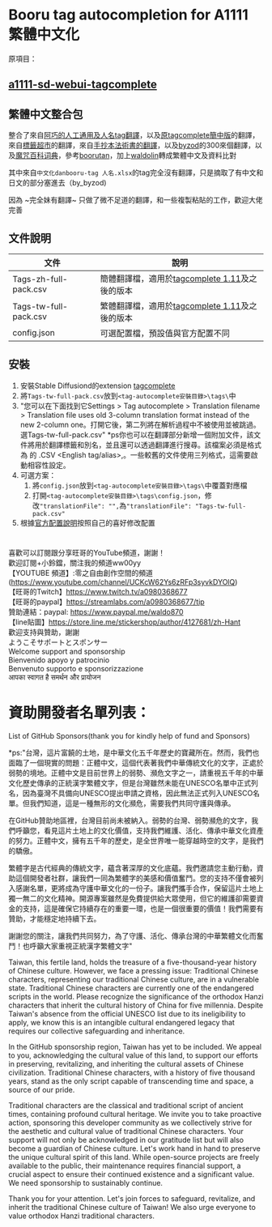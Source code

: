 # Booru tag autocompletion for A1111 繁體中文化

原項目：
## [a1111-sd-webui-tagcomplete](https://github.com/DominikDoom/a1111-sd-webui-tagcomplete)


## 繁體中文整合包

整合了來自[阿巧的人工通用及人名tag翻譯](https://ngabbs.com/read.php?tid=33869519)，以及[原tagcomplete簡中版](https://github.com/sgmklp/tag-for-autocompletion-with-translation)的翻譯，來自[標籤超市](https://github.com/wfjsw/danbooru-diffusion-prompt-builder)的翻譯，來自[手抄本法術書的翻譯](https://docs.google.com/spreadsheets/d/14Gg1kIGWdZGXyCC8AgYVT0lqI6IivLzZOdIT3QMWwVI/)，以及[byzod](https://github.com/byzod/a1111-sd-webui-tagcomplete-CN)的300來個翻譯，以及[魔咒百科词典](https://aitag.top/)，參考[boorutan](https://github.com/boorutan/booru-japanese-tag)，加上[waldolin](https://github.com/waldolin/a1111-sd-webui-tagcomplete-TW)轉成繁體中文及資料比對

其中來自`中文化danbooru-tag 人名.xlsx`的tag完全沒有翻譯，只是摘取了有中文和日文的部分塞進去（by_byzod)

因為 ~完全妹有翻譯~ 只做了微不足道的翻譯，和一些複製粘貼的工作，歡迎大佬完善


## 文件說明

文件|說明
---|---
Tags-zh-full-pack.csv  | 簡體翻譯檔，適用於[tagcomplete 1.11](https://github.com/DominikDoom/a1111-sd-webui-tagcomplete/releases/tag/1.11.0)及之後的版本
Tags-tw-full-pack.csv  | 繁體翻譯檔，適用於[tagcomplete 1.11](https://github.com/DominikDoom/a1111-sd-webui-tagcomplete/releases/tag/1.11.0)及之後的版本
config.json  | 可選配置檔，預設值與官方配置不同


## 安裝

1. 安裝Stable Diffusiond的extension [tagcomplete](https://github.com/DominikDoom/a1111-sd-webui-tagcomplete#installation)
2. 將`Tags-tw-full-pack.csv`放到`<tag-autocomplete安裝目錄>\tags\`中
3. "您可以在下面找到它Settings > Tag autocomplete > Translation filename > Translation file uses old 3-column translation format instead of the new 2-column one。打開它後，第二列將在解析過程中不被使用並被跳過。選Tags-tw-full-pack.csv"
*ps你也可以在翻譯部分新增一個附加文件，該文件將用於翻譯標籤和別名，並且還可以透過翻譯進行搜尋。該檔案必須是格式為 的 .CSV <English tag/alias>,<Translation>。一些較舊的文件使用三列格式，這需要啟動相容性設定。
4. 可選方案：
    1. 將`config.json`放到`<tag-autocomplete安裝目錄>\tags\`中覆蓋對應檔
    2. 打開`<tag-autocomplete安裝目錄>\tags\config.json`，修改`"translationFile": "",`為`"translationFile": "Tags-tw-full-pack.csv"`
5. 根據[官方配置說明](https://github.com/DominikDoom/a1111-sd-webui-tagcomplete#config)按照自己的喜好修改配置

#
喜歡可以訂閱跟分享旺哥的YouTube頻道，謝謝！  
歡迎訂閱+小鈴鐺，關注我的頻道ww00yy  
【YOUTUBE 頻道】:零之自由創作空間的頻道(https://www.youtube.com/channel/UCKcW62Ys6zRFp3syvkDYOlQ)  
【旺哥的Twitch】https://www.twitch.tv/a0980368677   
【旺哥的paypal】https://streamlabs.com/a0980368677/tip   
贊助連結：paypal: https://www.paypal.me/waldo870  
【line貼圖】https://store.line.me/stickershop/author/4127681/zh-Hant  
歡迎支持與贊助，謝謝  
ようこそサポートとスポンサー  
Welcome support and sponsorship  
Bienvenido apoyo y patrocinio  
Benvenuto supporto e sponsorizzazione  
आपका स्वागत है समर्थन और प्रायोजन

# 資助開發者名單列表：
List of GitHub Sponsors(thank you for kindly help of fund and Sponsors)


*ps:"台灣，這片富饒的土地，是中華文化五千年歷史的寶藏所在。然而，我們也面臨了一個現實的問題：正體中文，這個代表著我們中華傳統文化的文字，正處於弱勢的境地。正體中文是目前世界上的弱勢、瀕危文字之一，請重視五千年的中華文化歷史傳承的正統漢字繁體文字，但是台灣雖然未能在UNESCO名單中正式列名，因為臺灣不具備向UNESCO提出申請之資格，因此無法正式列入UNESCO名單。但我們知道，這是一種無形的文化瀕危，需要我們共同守護與傳承。

在GitHub贊助地區裡，台灣目前尚未被納入。弱勢的台灣、弱勢瀕危的文字，我們呼籲您，看見這片土地上的文化價值，支持我們維護、活化、傳承中華文化資產的努力。正體中文，擁有五千年的歷史，是全世界唯一能穿越時空的文字，是我們的驕傲。

繁體字是古代經典的傳統文字，蘊含著深厚的文化底蘊。我們邀請您主動行動，資助這個開發者社群，讓我們一同為繁體字的美感和價值奮鬥。您的支持不僅會被列入感謝名單，更將成為守護中華文化的一份子。讓我們攜手合作，保留這片土地上獨一無二的文化精神。開源專案雖然是免費提供給大眾使用，但它的維護卻需要資金的支持，這是確保它持續存在的重要一環，也是一個很重要的價值！我們需要有贊助，才能穩定地持續下去。

謝謝您的關注，讓我們共同努力，為了守護、活化、傳承台灣的中華繁體文化而奮鬥！也呼籲大家重視正統漢字繁體文字"


Taiwan, this fertile land, holds the treasure of a five-thousand-year history of Chinese culture. However, we face a pressing issue: Traditional Chinese characters, representing our traditional Chinese culture, are in a vulnerable state. Traditional Chinese characters are currently one of the endangered scripts in the world. Please recognize the significance of the orthodox Hanzi characters that inherit the cultural history of China for five millennia. Despite Taiwan's absence from the official UNESCO list due to its ineligibility to apply, we know this is an intangible cultural endangered legacy that requires our collective safeguarding and inheritance.

In the GitHub sponsorship region, Taiwan has yet to be included. We appeal to you, acknowledging the cultural value of this land, to support our efforts in preserving, revitalizing, and inheriting the cultural assets of Chinese civilization. Traditional Chinese characters, with a history of five thousand years, stand as the only script capable of transcending time and space, a source of our pride.

Traditional characters are the classical and traditional script of ancient times, containing profound cultural heritage. We invite you to take proactive action, sponsoring this developer community as we collectively strive for the aesthetic and cultural value of traditional Chinese characters. Your support will not only be acknowledged in our gratitude list but will also become a guardian of Chinese culture. Let's work hand in hand to preserve the unique cultural spirit of this land. While open-source projects are freely available to the public, their maintenance requires financial support, a crucial aspect to ensure their continued existence and a significant value. We need sponsorship to sustainably continue.

Thank you for your attention. Let's join forces to safeguard, revitalize, and inherit the traditional Chinese culture of Taiwan! We also urge everyone to value orthodox Hanzi traditional characters.
